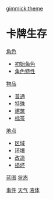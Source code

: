 
[gimmick:theme](flatly)
# 卡牌生存

[角色]()

-   [初始角色](character_preset.md)
-   [角色特性](pk.md)

[物品]()

-   [普通](object.md)
-   [特殊](unportable.md)
-   [建筑](building.md)
-   [标签](tag.md)

[地点]()

-   [区域](area.md)
-   [环境](env.md)
-   [改造](imp.md)
-   [损坏](damage.md)


[蓝图](blueprint.md)
[状态](stat.md)   

[事件](event.md)
[天气](weather.md)
[液体](liquid.md)

        